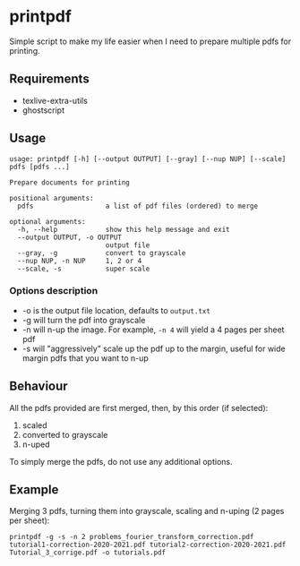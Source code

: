 # printpdf
Simple script to make my life easier when I need to prepare multiple pdfs for printing.

## Requirements
 - texlive-extra-utils 
 - ghostscript

## Usage
```
usage: printpdf [-h] [--output OUTPUT] [--gray] [--nup NUP] [--scale] pdfs [pdfs ...]

Prepare documents for printing

positional arguments:
  pdfs                  a list of pdf files (ordered) to merge

optional arguments:
  -h, --help            show this help message and exit
  --output OUTPUT, -o OUTPUT
                        output file
  --gray, -g            convert to grayscale
  --nup NUP, -n NUP     1, 2 or 4
  --scale, -s           super scale
```

### Options description
- -o is the output file location, defaults to `output.txt`
- -g will turn the pdf into grayscale
- -n will n-up the image. For example, `-n 4` will yield a 4 pages per sheet pdf
- -s will "aggressively" scale up the pdf up to the margin, useful for wide margin pdfs that you want to n-up

## Behaviour
All the pdfs provided are first merged, then, by this order (if selected):
1. scaled
1. converted to grayscale
1. n-uped

To simply merge the pdfs, do not use any additional options.

## Example
Merging 3 pdfs, turning them into grayscale, scaling and n-uping (2 pages per sheet):
```
printpdf -g -s -n 2 problems_fourier_transform_correction.pdf tutorial1-correction-2020-2021.pdf tutorial2-correction-2020-2021.pdf Tutorial_3_corrige.pdf -o tutorials.pdf
```
